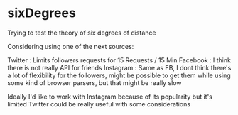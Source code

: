 # sixDegrees
Trying to test the theory of six degrees of distance

Considering using one of the next sources:

Twitter : Limits followers requests for 15 Requests / 15 Min
Facebook : I think there is not really API for friends
Instagram : Same as FB, I dont think there's a lot of flexibility for the followers, might be possible to get them while using
            some kind of browser parsers, but that might be really slow


Ideally I'd like to work with Instagram because of its popularity but it's limited
Twitter could be really useful with some considerations
